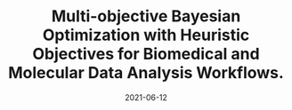 ---
authors: Alina Selega and <b>Kieran R Campbell</b>
date: '2021-06-12'
journal: 'BioRxiv preprint'
paper_url: https://www.biorxiv.org/content/10.1101/2022.06.08.495370v1
title: Multi-objective Bayesian Optimization with Heuristic Objectives for Biomedical and Molecular Data Analysis Workflows.
---
